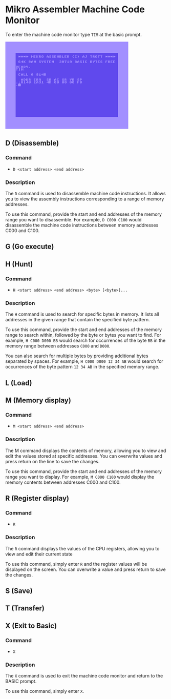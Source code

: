 # Mikro Assembler Machine Code Monitor

To enter the machine code monitor type `TIM` at the basic prompt.

![TIM](images/basic/tim.png)


## D (Disassemble)

### Command
* `D <start address> <end address>`

### Description
The `D` command is used to disassemble machine code instructions. It allows you to view the assembly instructions corresponding to a range of memory addresses.

To use this command, provide the start and end addresses of the memory range you want to disassemble. For example, `D C000 C100` would disassemble the machine code instructions between memory addresses C000 and C100.


## G (Go execute)


## H (Hunt)

### Command
* `H <start address> <end address> <byte> [<byte>]...`

### Description
The `H` command is used to search for specific bytes in memory. It lists all addresses in the given range that contain the specified byte pattern.

To use this command, provide the start and end addresses of the memory range to search within, followed by the byte or bytes you want to find. For example, `H C000 D000 BB` would search for occurrences of the byte `BB` in the memory range between addresses `C000` and `D000`.

You can also search for multiple bytes by providing additional bytes separated by spaces. For example, `H C000 D000 12 34 AB` would search for occurrences of the byte pattern `12 34 AB` in the specified memory range.


## L (Load)


## M (Memory display)

### Command
* `M <start address> <end address>`

### Description
The M command displays the contents of memory, allowing you to view and edit the values stored at specific addresses. You can overwrite values and press return on the line to save the changes.

To use this command, provide the start and end addresses of the memory range you want to display. For example, `M C000 C100` would display the memory contents between addresses C000 and C100.


## R (Register display)

### Command
* `R`

### Description
The `R` command displays the values of the CPU registers, allowing you to view and edit their current state

To use this command, simply enter `R` and the register values will be displayed on the screen. You can overwrite a value and press return to save the changes.


## S (Save)

## T (Transfer)


## X (Exit to Basic)

### Command
* `X`

### Description
The `X` command is used to exit the machine code monitor and return to the BASIC prompt.

To use this command, simply enter `X`.
